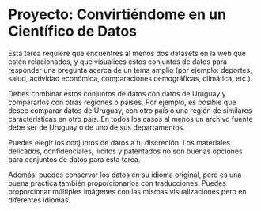 # Proyecto: Convirtiéndome en un Científico de Datos

Esta tarea requiere que encuentres al menos dos datasets en la web que estén relacionados, y que visualices estos conjuntos de datos para responder una pregunta acerca de un tema amplio (por ejemplo: deportes, salud, actividad económica, comparaciones demográficas, climática, etc.).

Debes combinar estos conjuntos de datos con datos de Uruguay y compararlos con otras regiones o paises. Por ejemplo, es posible que desee comparar datos de Uruguay, con otro país o una región de similares características en otro país. En todos los casos al menos un archivo fuente debe ser de Uruguay o de uno de sus departamentos.

Puedes elegir los conjuntos de datos a tu discreción. Los materiales delicados, confidenciales, ilícitos y patentados no son buenas opciones para conjuntos de datos para esta tarea.

Además, puedes conservar los datos en su idioma original, pero es una buena práctica también proporcionarlos con traducciones. Puedes proporcionar múltiples imágenes con las mismas visualizaciones pero en diferentes idiomas.
